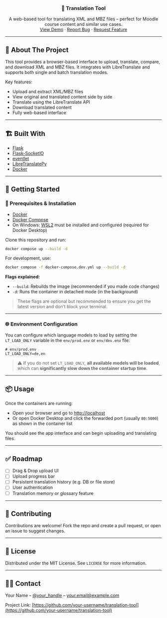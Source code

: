 <!-- PROJECT LOGO -->
<br />
<div align="center">
  <h3 align="center">🧩 Translation Tool</h3>

  <p align="center">
    A web-based tool for translating XML and MBZ files – perfect for Moodle course content and similar use cases.
    <br />
    <a href="#">View Demo</a>
    ·
    <a href="https://github.com/your-username/translation-tool/issues">Report Bug</a>
    ·
    <a href="https://github.com/your-username/translation-tool/issues">Request Feature</a>
  </p>
</div>

---

## 📄 About The Project

This tool provides a browser-based interface to upload, translate, compare, and download XML and MBZ files. It integrates with LibreTranslate and supports both single and batch translation modes.

Key features:
- Upload and extract XML/MBZ files
- View original and translated content side by side
- Translate using the LibreTranslate API
- Download translated content
- Fully web-based interface

---

## 🏗️ Built With

- [Flask](https://flask.palletsprojects.com/)
- [Flask-SocketIO](https://flask-socketio.readthedocs.io/)
- [eventlet](https://pypi.org/project/eventlet/)
- [LibreTranslatePy](https://pypi.org/project/libretranslatepy/)
- [Docker](https://www.docker.com/)

---

## 🚀 Getting Started

### 🧰 Prerequisites & Installation

- [Docker](https://www.docker.com/)
- [Docker Compose](https://docs.docker.com/compose/)
- On Windows: [WSL2](https://docs.microsoft.com/en-us/windows/wsl/) must be installed and configured (required for Docker Desktop)

Clone this repository and run:

```bash
docker compose up --build -d
```

For development, use:

```bash
docker compose -f docker-compose.dev.yml up --build -d
```

**Flags explained:**
- `--build`: Rebuilds the image (recommended if you made code changes)
- `-d`: Runs the container in detached mode (in the background)

> These flags are optional but recommended to ensure you get the latest version and don’t block your terminal.

---

### 🌐 Environment Configuration

You can configure which language models to load by setting the `LT_LOAD_ONLY` variable in the `env/prod.env` or `env/dev.env` file:

```env
# env/prod.env
LT_LOAD_ONLY=de,en
```

> ⚠️ If you do not set `LT_LOAD_ONLY`, **all available models will be loaded**, which can **significantly slow down the container startup time**.

---

## 📦 Usage

Once the containers are running:

- Open your browser and go to [http://localhost](http://localhost)
- Or open Docker Desktop and click the forwarded port (usually `80:5000`) as shown in the container list

You should see the app interface and can begin uploading and translating files.

---

## ✅ Roadmap

- [ ] Drag & Drop upload UI
- [ ] Upload progress bar
- [ ] Persistent translation history (e.g. DB or file store)
- [ ] User authentication
- [ ] Translation memory or glossary feature

---

## 🙌 Contributing

Contributions are welcome! Fork the repo and create a pull request, or open an issue to suggest changes.

---

## 📜 License

Distributed under the MIT License. See `LICENSE` for more information.

---

## 🙋‍♂️ Contact

Your Name – [@your_handle](https://twitter.com/your_handle) – your.email@example.com

Project Link: [https://github.com/your-username/translation-tool](https://github.com/your-username/translation-tool)
